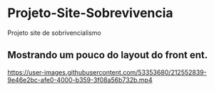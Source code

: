 # Projeto-Site-Sobrevivencia
Projeto site de sobrivencialismo  

## Mostrando um pouco do layout do front ent.
https://user-images.githubusercontent.com/53353680/212552839-9e46e2bc-afe0-4000-b359-3f08a56b732b.mp4

